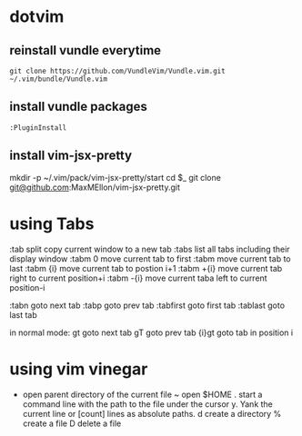 # dotvim

 
## reinstall vundle everytime
  `git clone https://github.com/VundleVim/Vundle.vim.git ~/.vim/bundle/Vundle.vim`


## install vundle packages
  `:PluginInstall`

## install vim-jsx-pretty 
mkdir -p ~/.vim/pack/vim-jsx-pretty/start
cd $_
git clone git@github.com:MaxMEllon/vim-jsx-pretty.git


# using Tabs

:tab split copy current window to a new tab
:tabs list all tabs including their display window
:tabm 0 move current tab to first
:tabm move current tab to last
:tabm {i} move current tab to postion i+1
:tabm +{i} move current tab right to current position+i
:tabm -{i} move current taba left to current position-i

:tabn goto next tab
:tabp goto prev tab
:tabfirst goto first tab
:tablast goto last tab


in normal mode:
gt goto next tab
gT goto prev tab
{i}gt goto tab in position i


# using vim vinegar

- open parent directory of the current file
~ open $HOME
. start a command line with the path to the file under the cursor
y. Yank the current line or [count] lines as absolute paths.
d create a directory
% create a file
D delete a file

